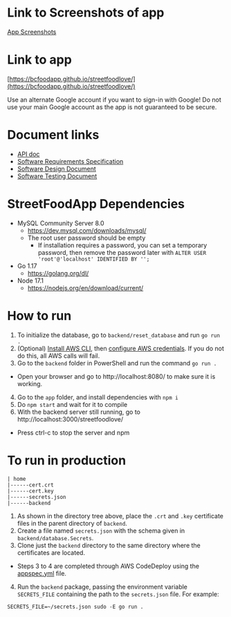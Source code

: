 # Link to Screenshots of app

[App Screenshots](/app/src/App-Screenshots/images.md)

# Link to app

[https://bcfoodapp.github.io/streetfoodlove/](https://bcfoodapp.github.io/streetfoodlove/)

Use an alternate Google account if you want to sign-in with Google! Do not use your main Google account as the app is not guaranteed to be secure.

# Document links

- [API doc](https://app.swaggerhub.com/apis-docs/foodapp/FoodApp/0.0.1)
- [Software Requirements Specification](https://bellevuec-my.sharepoint.com/:w:/g/personal/m_emura_bellevuecollege_edu/EfH0o_PF3dBOvJSqAym-jgoBQMhWPVSYoVgDfiq8IfQzGg?e=dEtOB3)
- [Software Design Document](https://bellevuec-my.sharepoint.com/:w:/g/personal/m_emura_bellevuecollege_edu/EaLhLJldsJ9JoaQXX4Ob-lcBbzh-COE8xMeDIyCE-DOaIQ?e=VDRNIS)
- [Software Testing Document](https://bellevuec-my.sharepoint.com/:x:/g/personal/m_emura_bellevuecollege_edu/EXV5H4hyfCpKl0935jg16JwBYKvP3tiAORWS7G8s41glgw?e=hznLLm)

# StreetFoodApp Dependencies
- MySQL Community Server 8.0
  - https://dev.mysql.com/downloads/mysql/
  - The root user password should be empty
    - If installation requires a password, you can set a temporary password, then remove the password later with `ALTER USER 'root'@'localhost' IDENTIFIED BY '';`
- Go 1.17
  - https://golang.org/dl/
- Node 17.1
  - https://nodejs.org/en/download/current/

# How to run
1. To initialize the database, go to `backend/reset_database` and run `go run .`
2. (Optional) [Install AWS CLI](https://docs.aws.amazon.com/cli/latest/userguide/getting-started-install.html), then [configure AWS credentials](https://docs.aws.amazon.com/cli/latest/userguide/cli-configure-quickstart.html). If you do not do this, all AWS calls will fail.
3. Go to the `backend` folder in PowerShell and run the command `go run .`
  - Open your browser and go to http://localhost:8080/ to make sure it is working.
4. Go to the `app` folder, and install dependencies with `npm i`
5. Do `npm start` and wait for it to compile
6. With the backend server still running, go to http://localhost:3000/streetfoodlove/
  - Press ctrl-c to stop the server and npm

# To run in production

```
| home
|------cert.crt
|------cert.key
|------secrets.json
|------backend
```

1. As shown in the directory tree above, place the `.crt` and `.key` certificate files in the parent directory of `backend`.
2. Create a file named `secrets.json` with the schema given in `backend/database.Secrets`.
3. Clone just the `backend` directory to the same directory where the certificates are located.
  - Steps 3 to 4 are completed through AWS CodeDeploy using the [appspec.yml](/appspec.yml) file.
4. Run the `backend` package, passing the environment variable `SECRETS_FILE` containing the path to the `secrets.json` file. For example:
  ```
  SECRETS_FILE=~/secrets.json sudo -E go run .
  ```
